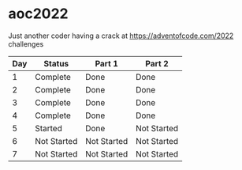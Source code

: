 # aoc2022
Just another coder having a crack at https://adventofcode.com/2022 challenges

| Day | Status      | Part 1      | Part 2      |
|-----|-------------|-------------|-------------|
| 1   | Complete    | Done        | Done        |
| 2   | Complete    | Done        | Done        |
| 3   | Complete    | Done        | Done        |
| 4   | Complete    | Done        | Done        |
| 5   | Started     | Done        | Not Started |
| 6   | Not Started | Not Started | Not Started |
| 7   | Not Started | Not Started | Not Started |

